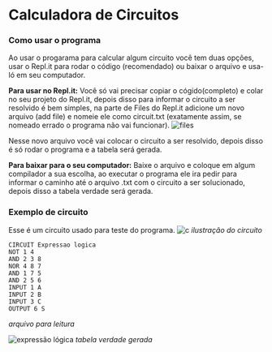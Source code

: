 # Calculadora de Circuitos

### Como usar o programa
Ao usar o progarama para calcular algum circuito você tem duas opções, usar o Repl.it para rodar o código (recomendado) ou baixar o arquivo e usa-ló em seu computador.

**Para usar no Repl.it:** Você só  vai precisar copiar o cógido(completo) e colar no seu projeto do Repl.it, depois disso para informar o circuito a ser resolvido é bem simples, na parte de Files do Repl.it adicione um novo arquivo (add file) e nomeie ele como circuit.txt (exatamente assim, se nomeado errado o programa não vai funcionar).
![files](https://user-images.githubusercontent.com/54586250/69633938-f3528400-102f-11ea-90bb-ed3f443df462.png)

Nesse novo arquivo você vai colocar o circuito a ser resolvido, depois disso é só rodar o programa e a tabela será gerada.

**Para baixar para o seu computador:** Baixe o arquivo e coloque em algum compilador a sua escolha, ao executar o programa ele ira pedir para informar o caminho até o arquivo .txt com o circuito a ser solucionado, depois disso a tabela verdade será gerada.

### Exemplo de circuito
Esse é um circuito usado para teste do programa.
![c](https://user-images.githubusercontent.com/54586250/69636379-36632600-1035-11ea-8203-eef4e8da4acd.png)
*ilustração do circuito*

```
CIRCUIT Expressao logica
NOT 1 4 
AND 2 3 8 
NOR 4 8 7 
AND 1 7 5 
AND 2 5 6 
INPUT 1 A 
INPUT 2 B 
INPUT 3 C 
OUTPUT 6 S 
```
*arquivo para leitura*

![expressão lógica](https://user-images.githubusercontent.com/54586250/69635281-d4092600-1032-11ea-9bc4-d1cd73ee595a.png)
 *tabela verdade gerada*
